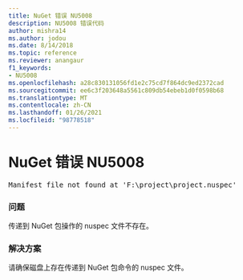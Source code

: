 ```yaml
---
title: NuGet 错误 NU5008
description: NU5008 错误代码
author: mishra14
ms.author: jodou
ms.date: 8/14/2018
ms.topic: reference
ms.reviewer: anangaur
f1_keywords:
- NU5008
ms.openlocfilehash: a28c830131056fd1e2c75cd7f864dc9ed2372cad
ms.sourcegitcommit: ee6c3f203648a5561c809db54ebeb1d0f0598b68
ms.translationtype: MT
ms.contentlocale: zh-CN
ms.lasthandoff: 01/26/2021
ms.locfileid: "98778518"
---
```

# <a name="nuget-error-nu5008"></a>NuGet 错误 NU5008
<pre>Manifest file not found at 'F:\project\project.nuspec'</pre>

### <a name="issue"></a>问题

传递到 NuGet 包操作的 nuspec 文件不存在。


### <a name="solution"></a>解决方案

请确保磁盘上存在传递到 NuGet 包命令的 nuspec 文件。

